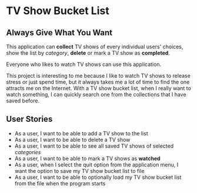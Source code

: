 # TV Show Bucket List

## Always Give What You Want

This application can **collect** TV shows of every individual users' 
choices, show the list by *category*, **delete** or mark a 
TV show as **completed**. 

Everyone who likes to watch TV shows can use this application.

This project is interesting to me because I like to watch TV shows to release 
stress or just spend time, but it always takes me a lot of time to find 
the one attracts me on the Internet. With a TV show bucket list, when I 
really want to watch something, I can quickly search one from the collections that I have saved before.

## User Stories 
- As a user, I want to be able to add a TV show to the list
- As a user, I want to be able to delete a TV show
- As a user, I want to be able to see all saved TV shows of selected *categories*
- As a user, I want to be able to mark a TV shows as **watched**
- As a user, when I select the quit option from the application menu, 
  I want the option to save my TV show bucket list to file
- As a user, I want to be able to optionally load my TV show bucket list from the file when the program starts